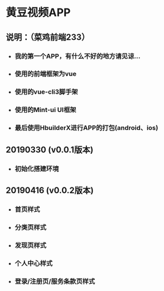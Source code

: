 # 黄豆视频APP
## 说明：（菜鸡前端233）
- ### 我的第一个APP，有什么不好的地方请见谅...
- ### 使用的前端框架为vue
- ### 使用的vue-cli3脚手架
- ### 使用的Mint-ui UI框架
- ### 最后使用HbuilderX进行APP的打包(android、ios)
## 20190330 (v0.0.1版本)
- ### 初始化搭建环境
## 20190416 (v0.0.2版本)
- ### 首页样式
- ### 分类页样式
- ### 发现页样式
- ### 个人中心样式
- ### 登录/注册页/服务条款页样式